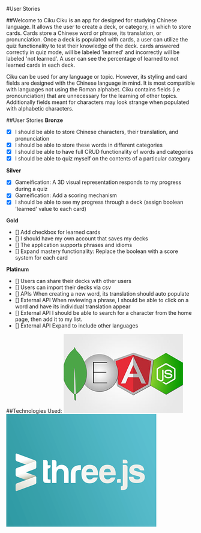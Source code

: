 #User Stories

##Welcome to Ciku
Ciku is an app for designed for studying Chinese language. It allows the user to create a deck, or category,
in which to store cards. Cards store a Chinese word or phrase, its translation, or pronunciation. Once a deck
is populated with cards, a user can utilize the quiz functionality to test their knowledge of the deck. cards
answered correctly in quiz mode, will be labeled 'learned' and incorrectly will be labeled 'not learned'. A user
can see the percentage of learned to not learned cards in each deck.

Ciku can be used for any language or topic. However, its styling and card fields are designed with the
Chinese language in mind. It is most compatible with languages not using the Roman alphabet. Ciku contains fields (i.e pronounciation) that are unnecessary for the learning of other topics. Additionally fields meant for characters may look strange when populated with alphabetic characters.


##User Stories
**Bronze**
- [x] I should be able to store Chinese characters, their translation, and pronunciation
- [x] I should be able to store these words in different categories
- [x] I should be able to have full CRUD functionality of words and categories
- [x] I should be able to quiz myself on the contents of a particular category

**Silver**
- [x] Gameification: A 3D visual representation responds to my progress during a quiz
- [x] Gameification: Add a scoring mechanism
- [x] I should be able to see my progress through a deck (assign boolean 'learned' value to each card)

**Gold**
- [] Add checkbox for learned cards
- [] I should have my own account that saves my decks
- [] The application supports phrases and idioms
- [] Expand mastery functionality: Replace the boolean with a score  system for each card

**Platinum**
- [] Users can share their decks with other users
- [] Users can import their decks via csv
- [] APIs When creating a new word, its translation should auto populate
- [] External API When reviewing a phrase, I should be able to click on a word and have its individual translation appear
- [] External API I should be able to search for a character from the home page, then add it to my list.
- [] External API Expand to include other languages


##Technologies Used:
![alt text](MEAN.jpg "Logo Title Text 1")
![alt text](threejs.png "Logo Title Text 1")
